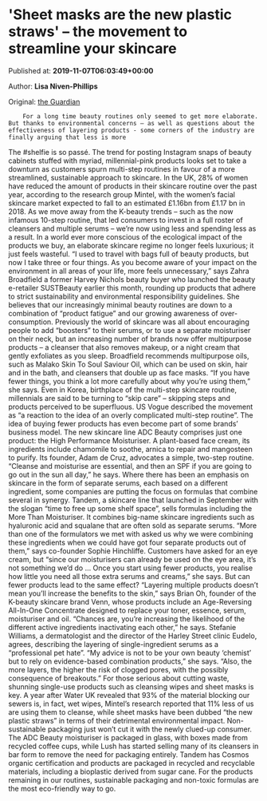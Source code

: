 
# 'Sheet masks are the new plastic straws' – the movement to streamline your skincare

Published at: **2019-11-07T06:03:49+00:00**

Author: **Lisa Niven-Phillips**

Original: [the Guardian](https://www.theguardian.com/fashion/2019/nov/07/sheet-masks-are-the-new-plastic-straws-the-movement-to-streamline-your-skincare)


        For a long time beauty routines only seemed to get more elaborate. But thanks to environmental concerns – as well as questions about the effectiveness of layering products - some corners of the industry are finally arguing that less is more
      
The #shelfie is so passé. The trend for posting Instagram snaps of beauty cabinets stuffed with myriad, millennial-pink products looks set to take a downturn as customers spurn multi-step routines in favour of a more streamlined, sustainable approach to skincare.
In the UK, 28% of women have reduced the amount of products in their skincare routine over the past year, according to the research group Mintel, with the women’s facial skincare market expected to fall to an estimated £1.16bn from £1.17 bn in 2018. As we move away from the K-beauty trends – such as the now infamous 10-step routine, that led consumers to invest in a full roster of cleansers and multiple serums – we’re now using less and spending less as a result. In a world ever more conscious of the ecological impact of the products we buy, an elaborate skincare regime no longer feels luxurious; it just feels wasteful.
“I used to travel with bags full of beauty products, but now I take three or four things. As you become aware of your impact on the environment in all areas of your life, more feels unnecessary,” says Zahra Broadfield a former Harvey Nichols beauty buyer who launched the beauty e-retailer SUSTBeauty earlier this month, rounding up products that adhere to strict sustainability and environmental responsibility guidelines. She believes that our increasingly minimal beauty routines are down to a combination of “product fatigue” and our growing awareness of over-consumption.
Previously the world of skincare was all about encouraging people to add “boosters” to their serums, or to use a separate moisturiser on their neck, but an increasing number of brands now offer multipurpose products – a cleanser that also removes makeup, or a night cream that gently exfoliates as you sleep. Broadfield recommends multipurpose oils, such as Malako Skin To Soul Saviour Oil, which can be used on skin, hair and in the bath, and cleansers that double up as face masks. “If you have fewer things, you think a lot more carefully about why you’re using them,” she says.
Even in Korea, birthplace of the multi-step skincare routine, millennials are said to be turning to “skip care” – skipping steps and products perceived to be superfluous. US Vogue described the movement as “a reaction to the idea of an overly complicated multi-step routine”.
The idea of buying fewer products has even become part of some brands’ business model. The new skincare line ADC Beauty comprises just one product: the High Performance Moisturiser. A plant-based face cream, its ingredients include chamomile to soothe, arnica to repair and mangosteen to purify. Its founder, Adam de Cruz, advocates a simple, two-step routine. “Cleanse and moisturise are essential, and then an SPF if you are going to go out in the sun all day,” he says.
Where there has been an emphasis on skincare in the form of separate serums, each based on a different ingredient, some companies are putting the focus on formulas that combine several in synergy. Tandem, a skincare line that launched in September with the slogan “time to free up some shelf space”, sells formulas including the More Than Moisturiser. It combines big-name skincare ingredients such as hyaluronic acid and squalane that are often sold as separate serums.
“More than one of the formulators we met with asked us why we were combining these ingredients when we could have got four separate products out of them,” says co-founder Sophie Hinchliffe. Customers have asked for an eye cream, but “since our moisturisers can already be used on the eye area, it’s not something we’d do … Once you start using fewer products, you realise how little you need all those extra serums and creams,” she says.
But can fewer products lead to the same effect? “Layering multiple products doesn’t mean you’ll increase the benefits to the skin,” says Brian Oh, founder of the K-beauty skincare brand Venn, whose products include an Age-Reversing All-In-One Concentrate designed to replace your toner, essence, serum, moisturiser and oil. “Chances are, you’re increasing the likelihood of the different active ingredients inactivating each other,” he says. Stefanie Williams, a dermatologist and the director of the Harley Street clinic Eudelo, agrees, describing the layering of single-ingredient serums as a “professional pet hate”. “My advice is not to be your own beauty ‘chemist’ but to rely on evidence-based combination products,” she says. “Also, the more layers, the higher the risk of clogged pores, with the possibly consequence of breakouts.”
For those serious about cutting waste, shunning single-use products such as cleansing wipes and sheet masks is key. A year after Water UK revealed that 93% of the material blocking our sewers is, in fact, wet wipes, Mintel’s research reported that 11% less of us are using them to cleanse, while sheet masks have been dubbed “the new plastic straws” in terms of their detrimental environmental impact.
Non-sustainable packaging just won’t cut it with the newly clued-up consumer. The ADC Beauty moisturiser is packaged in glass, with boxes made from recycled coffee cups, while Lush has started selling many of its cleansers in bar form to remove the need for packaging entirely. Tandem has Cosmos organic certification and products are packaged in recycled and recyclable materials, including a bioplastic derived from sugar cane. For the products remaining in our routines, sustainable packaging and non-toxic formulas are the most eco-friendly way to go.
